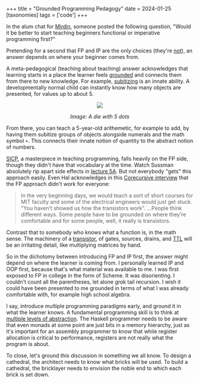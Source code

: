 +++
title = "Grounded Programming Pedagogy"
date = 2024-01-25
[taxonomies]
tags = ['code']
+++

 In the alum chat for [Mirdin](https://www.mirdin.com), someone posted the following question, "Would it be better to start teaching beginners functional or imperative programming first?"
 
 Pretending for a second that FP and IP are the only choices (they're [not](https://info.ucl.ac.be/~pvr/VanRoyChapter.pdf)), an answer depends on where your beginner comes from.

A meta-pedagogical (teaching about teaching) answer acknowledges that learning starts in a place the learner feels [grounded](https://argumatronic.com/posts/2018-09-02-effective-metaphor.html) and connects them from there to new knowledge. For example, [subitizing](https://en.wikipedia.org/wiki/Subitizing) is an innate ability. A developmentally normal child can instantly know how many objects are presented, for values up to about 5.

<div style="text-align: center; width: 60%; margin: 0 auto;">
  <img src="../img/5_die.png"/>
  <p style="font-style: italic">Image: A die with 5 dots</p>
</div>

From there, you can teach a 5-year-old arithemetic, for example to add, by having them subitize groups of objects alongside numerals and the math symbol `+`. This connects their innate notion of quantity to the abstract notion of numbers.

[SICP](https://web.mit.edu/6.001/6.037/sicp.pdf), a masterpiece in teaching programming, falls heavily on the FP side, though they didn't have that vocabulary at the time. Watch Sussman absolutely rip apart side effects in [lecture 5A](https://ocw.mit.edu/courses/6-001-structure-and-interpretation-of-computer-programs-spring-2005/resources/5a-assignment-state-and-side-effects/). But not everybody "gets" this approach easily. Even Hal acknowledges in this [Corecursive interview](https://corecursive.com/039-hal-abelson-sicp/) that the FP approach didn't work for everyone: 

> In the very beginning days, we would teach a sort of short courses for MIT faculty and some of the electrical engineers would just get stuck. "You haven’t showed us how the transistors work". ...People think different ways. Some people have to be grounded on where they’re comfortable and for some people, well, it really is transistors. 

Contrast that to somebody who knows what a function is, in the math sense. The machinery of a [transistor](https://en.wikipedia.org/wiki/Transistor), of gates, sources, drains, and [TTL](https://en.wikipedia.org/wiki/Transistor%E2%80%93transistor_logic) will be an irritating detail, like multiplying matrices by hand.

So in the dichotomy between introducing FP and IP first, the answer might depend on where the learner is coming from. I personally learned IP and OOP first, because that's what material was available to me. I was first exposed to FP in college in the form of Scheme. It was disorienting. I couldn't count all the parentheses, let alone grok tail recursion. I wish it could have been presented to me grounded in terms of what I was already comfortable with, for example high school algebra.

I say, introduce multiple programming paradigms early, and ground it in what the learner knows. A fundamental programming skill is to think at [multiple levels of abstraction](https://www.joelonsoftware.com/2002/11/11/the-law-of-leaky-abstractions/). The Haskell programmer needs to be aware that even monads at some point are just bits in a memory hierarchy, just as it's important for an assembly programmer to know that while register allocation is critical to performance, registers are not really what the program is about.

To close, let's ground this discussion in something we all know. To design a cathedral, the architect needs to know what bricks will be used. To build a cathedral, the bricklayer needs to envision the noble end to which each brick is set down.
